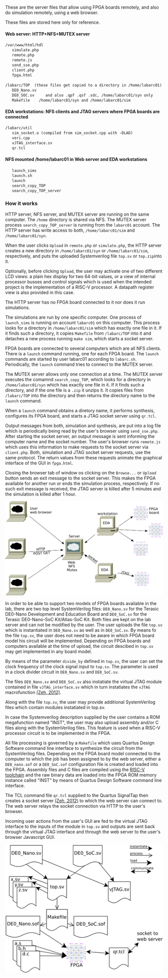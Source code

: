 These are the server files that allow using FPGA boards remotely,
and also do simulation remotely, using a web browser.

These files are stored here only for reference.

#### Web server: HTTP+NFS+MUTEX server
```
/var/www/html/hdl
   simulate.php
   remote.php
   remote.js
   send_sse.php
   client.php
   fpga.html

/labarc/TOP  (these files get copied to a directory in /home/labarc01)
   DE0_Nano.sv
   DE0_SOC.sv     and also .qpf .qsf .sdc, /home/labarc01/syn only
   Makefile    /home/labarc01/syn and /home/labarc01/sim
```
#### EDA workstations: NFS clients and JTAG servers where FPGA boards are connected
```
/labarc/util
   sim_socket.o (compiled from sim_socket.cpp with -DLAD)
   veri.cpp
   vJTAG_interface.sv
   qr.tcl
```
#### NFS mounted /home/labarc01 in Web server and EDA workstations
```
   launch_sims
   launch.sh
   launch
   search_copy_TOP
   search_copy_TOP_server
```
### How it works

HTTP server, NFS server, and MUTEX server are running on the same computer.
The `/home` directory is shared via NFS.
The MUTEX server process `search_copy_TOP_server` is running
from the `labarc01` account.
The HTTP server has write access to both, `/home/labarc01/sim` and `/home/labarc01/syn`.

When the user clicks `Upload` in `remote.php` or `simulate.php`,
the HTTP server creates a new directory in `/home/labarc01/syn` or `/home/labarc01/sim`, respectively,
and puts the uploaded Systemverilog file `top.sv` or `top.zip`into it.

Optionally, before clicking `Upload`,
the user may activate one of two different LCD views:
a plain hex display for two 64-bit values, or
a view of internal processor busses and control signals
which is used when the intended project is the
implementation of a RISC-V processor.
A datapath register view is also provided in this case.

The HTTP server has no FPGA board connected to it nor does it run simulations.

The simulations are run by one specific computer. One process of `launch_sims`
is running on account `labarc01` on this computer. This process looks for a
directory in `/home/labarc01/sim` which has exactly one file in it.
If it finds such a directory, it copies `Makefile` from `/labarc/TOP` into it
and detaches a new process running `make sim`, which starts a socket server.

FPGA boards are connected to several computers which are all NFS clients.
There is a `launch` command running, one for each FPGA board.
The `launch` commands are started by user labarc01 according to `labarc.sh`.
Periodically, the `launch` command tries to connect to the MUTEX server.

The MUTEX server allows only one connection at a time.
The MUTEX server executes the comamnd `search_copy_TOP`, which looks for a
directory in `/home/labarc01/syn` which has exactly one file in it.
If it finds such a directory, and if the one file is a `.zip` it unzips it.
It copies files from `/labarc/TOP` into the directory
and then returns the directory name to the `launch` command.

When a `launch` command obtains a diretory name, it performs synthesis,
configures its FPGA board, and starts a JTAG socket server using `qr.tcl`.

Output messages from both, simulation and synthesis, 
are put into a log file which is periodically being read
by the user's browser using `send_sse.php`.
After starting the socket server, an output message is sent informing the computer
name and the socket number. The user's browser runs `remote.js` which uses
this information to make requests to the socket server via `client.php`.
Both, simulation and JTAG socket server requests, use the same protocol.
The return values from these requests animate the graphical interface
of the GUI in `fpga.html`.

Closing the browser tab of window os clicking on the `Browse...` or `Upload` button
sends an exit message to the socket server. This makes the FPGA available for
another run or ends the simulation process, respectively.
If no such exit message is received, the JTAG server is killed after 5 minutes
and the simulation is killed after 1 hour.

![arch](arch.svg)

In order to be able to support two models of FPGA boards available in the lab,
there are two top level SystemVerilog files:
`DE0_Nano.sv` for the Terasic DE0-Nano Development and Education Board and
`DE0_SoC.sv` for the Terasic DE0-Nano-SoC Kit/Atlas-SoC Kit.
Both files are kept on the lab server and can not be modified by the user.
The user uploads the file `top.sv` which is instantiated in `DE0_Nano.sv`
as well as in `DE0_SoC.sv`. By means fo the file `top.sv`, the user does not
need to be aware in which FPGA board model his circuit will be implemented.
Depending on FPGA boards and computers available at the time of upload,
the circuit descibed in `top.sv` may get implemented in any board model.

By means of the parameter `divide_by` defined in `top.sv`, the user can set
the clock frequency of the clock signal input to `top.sv`.
The parameter is used in a clock divider circuit in `DE0_Nano.sv` and `DE0_SoC.sv`.

The files `DE0_Nano.sv` and `DE0_SoC.sv` also instatiate the virtual JTAG module
contained in file `vJTAG_interface.sv` which in turn instatiates
the `vJTAG` macrofunction
[(Zeh, 2012)](http://idlelogiclabs.com/2012/04/15/talking-to-the-de0-nano-using-the-virtual-jtag-interface).

Along with the file `top.sv`, the user may provide additional SystemVerilog
files which contain modules instatiated in top.sv.

In case the Systemverilog description supplied by the user contains a
ROM megafunction named "INST", the user may also upload assembly and/or C files
along with the SystemVerilog files.
This feature is used when a RISC-V processor circuit is to be implemented in the FPGA.

All file processing is governed by a `Makefile` which uses Quartus Design Software
command line interface to synthesize the circuit from the SystemVerilog files.
Depending on the FPGA board model connected to the computer to which the job
has been assigned to by the web server, either a `DE0_nano.sof` or a `DE0_SoC.sof`
configuration file is created and loaded into the FPGA.
Assembly files and C files are compiled using the
[RISC-V toolchain](https://github.com/riscv/riscv-gnu-toolchain)
and the raw binary data are loaded into the FPGA ROM memory instance called "INST"
by means of Quartus Design Software command line interface.

The TCL command file `qr.tcl` supplied to the Quartus SignalTap then
creates a socket server
[(Zeh, 2012)](http://idlelogiclabs.com/2012/04/15/talking-to-the-de0-nano-using-the-virtual-jtag-interface)
to which the web server can connect to.
The web server relays the socket connection via HTTP to the user's browser.

Incoming user actions from the user's GUI are fed to the virtual JTAG interface
to the inputs of the module in `top.sv` and outputs are sent back
through the virtual JTAG interface and through the web server to the user's
browser Javascript GUI.

![files](files.svg)

